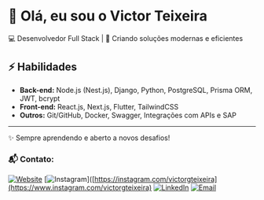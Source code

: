 # 👋 Olá, eu sou o Victor Teixeira  

💻 Desenvolvedor Full Stack | 🚀 Criando soluções modernas e eficientes  

## ⚡ Habilidades
- **Back-end:** Node.js (Nest.js), Django, Python, PostgreSQL, Prisma ORM, JWT, bcrypt  
- **Front-end:** React.js, Next.js, Flutter, TailwindCSS  
- **Outros:** Git/GitHub, Docker, Swagger, Integrações com APIs e SAP  

---
✨ Sempre aprendendo e aberto a novos desafios!

### 📬 Contato:

[![Website](https://img.shields.io/badge/Website-000000?style=for-the-badge&logo=About.me&logoColor=white)]([https://victorgteixeira.com.br](https://victorgteixeira.com.br/))
[![Instagram](https://img.shields.io/badge/Instagram-E4405F?style=for-the-badge&logo=instagram&logoColor=white)]([https://instagram.com/victorgteixeira](https://www.instagram.com/victorgteixeira)
[![LinkedIn](https://img.shields.io/badge/LinkedIn-0077B5?style=for-the-badge&logo=linkedin&logoColor=white)](https://linkedin.com/in/victorteixeira18)
[![Email](https://img.shields.io/badge/Email-D14836?style=for-the-badge&logo=gmail&logoColor=white)](mailto:victorteixeira18@outlook.com)
